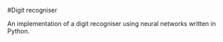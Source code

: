 #Digit recogniser

An implementation of a digit recogniser using neural networks written in Python.
